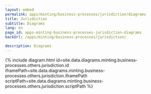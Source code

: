 ```yaml
---
layout: embed
permalink: apps/minting/business-processes/jurisdiction/diagrams
title: Jurisdiction
subtitle: Diagrams
lang: en
page_id: apps-minting-business-processes-jurisdiction-diagrams
backUrl: /apps/minting/business-processes/jurisdiction/

description: Diagrams
---
```

{% include diagram.html id=site.data.diagrams.minting.business-processes.others.jurisdiction.id iframePath=site.data.diagrams.minting.business-processes.others.jurisdiction.iframePath scriptPath=site.data.diagrams.minting.business-processes.others.jurisdiction.scriptPath %}